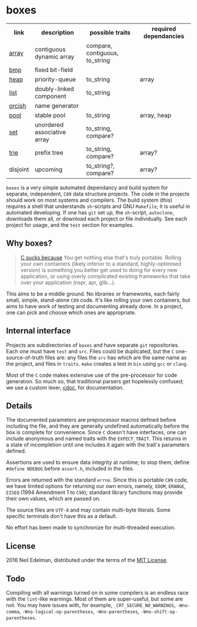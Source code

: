 # boxes #

<table><tr>
	<th>link</th>
	<th>description</th>
	<th>possible traits</th>
	<th>required dependancies</th>
</tr><tr>
	<td><a href="https://github.com/neil-edelman/array">array</a></td>
	<td>contiguous dynamic array</td>
	<td>compare, contiguous, to_string</td>
	<td></td>
</tr><tr>
	<td><a href = "https://github.com/neil-edelman/bmp">bmp</a></td>
	<td>fixed bit-field</td>
	<td></td>
	<td></td>
</tr><tr>
	<td><a href = "https://github.com/neil-edelman/heap">heap</a></td>
	<td>priority-queue</td>
	<td>to_string</td>
	<td>array</td>
</tr><tr>
	<td><a href = "https://github.com/neil-edelman/list">list</a></td>
	<td>doubly-linked component</td>
	<td>to_string</td>
	<td></td>
</tr><tr>
	<td><a href = "https://github.com/neil-edelman/orcish">orcish</a></td>
	<td>name generator</td>
	<td></td>
	<td></td>
</tr><tr>
	<td><a href = "https://github.com/neil-edelman/pool">pool</a></td>
	<td>stable pool</td>
	<td>to_string</td>
	<td>array, heap</td>
</tr><tr>
	<td><a href = "https://github.com/neil-edelman/set">set</a></td>
	<td>unordered associative array</td>
	<td>to_string, compare?</td>
	<td></td>
</tr><tr>
	<td><a href = "https://github.com/neil-edelman/trie">trie</a></td>
	<td>prefix tree</td>
	<td>to_string, compare?</td>
	<td>array?</td>
</tr><tr>
	<td>disjoint</td>
	<td>upcoming</td>
	<td>to_string?, compare?</td>
	<td>array?</td>
</tr></table>

`boxes` is a very simple automated dependancy and build system for separate,
independent, `C89` data structure projects. The code in the projects should work
on most systems and compilers. The build system (this) requires a shell that
understands `sh`-scripts and GNU `Makefile`; it is useful in automated
developing. If one has `git` set up, the `sh`-script, `autoclone`, downloads
them all, or download each project or file individually. See each project for
usage, and the `test` section for examples.

## Why boxes? ##

> [C sucks because](https://wiki.theory.org/index.php/YourLanguageSucks#C_sucks_because)
> You get nothing else that's truly portable. Rolling your own containers (likely
> inferior to a standard, highly-optimised version) is something you better get
> used to doing for every new application, or using overly complicated existing
> frameworks that take over your application (nspr, apr, glib...).

This aims to be a middle ground. No libraries or frameworks, each fairly small,
simple, stand-alone `C89` code. It's like rolling your own containers, but aims
to have work of testing and documenting already done. In a project, one can
pick and choose which ones are appropriate.

## Internal interface ##

Projects are subdirectories of `boxes` and have separate `git` repositories.
Each one must have `test` and `src`. Files could be duplicated, but the `C`
one-source-of-truth files are: any files the `src` has which are the same name
as the project, and files in `traits`. `make` creates a test in `bin` using `gcc`
or `clang`.

Most of the `C` code makes extensive use of the pre-processor for code
generation. So much so, that traditional parsers get
hopelessly confused; we use a custom lexer,
[cdoc](https://github.com/neil-edelman/cdoc), for documentation.

## Details ##

The documented parameters are preprocessor macros defined before
including the file, and they are generally undefined automatically before
the box is complete for convenience. Since `C` doesn't have interfaces,
one can include anonymous and named traits with the `EXPECT_TRAIT`.
This returns in a state of incompletion until one includes it again with
the trait's parameters defined.

Assertions are used to ensure data integrity at runtime; to stop them,
define `#define NDEBUG` before `assert.h`, included in the files.

Errors are returned with the standard `errno`. Since this is portable `C89`
code, we have limited options for returning our own errors, namely,
`EDOM`, `ERANGE`, `EISEQ` (1994 Amendment 1 to `C90`); standard library
functions may provide their own values, which are passed on.

The source files are `UTF-8` and may contain multi-byte literals. Some
specific terminals don't have this as a default.

No effort has been made to synchronize for multi-threaded execution.

## License ##

2016 Neil Edelman, distributed under the terms of the
[MIT License](https://opensource.org/licenses/MIT).

## Todo ##

Compiling with all warnings turned on in some compilers is an endless race
with the `lint`-like warnings. Most of them are super-useful, but some are
not. You may have issues with, for example, `_CRT_SECURE_NO_WARNINGS`,
`-Wno-comma`, `-Wno-logical-op-parentheses`, `-Wno-parentheses`,
`-Wno-shift-op-parentheses`.

